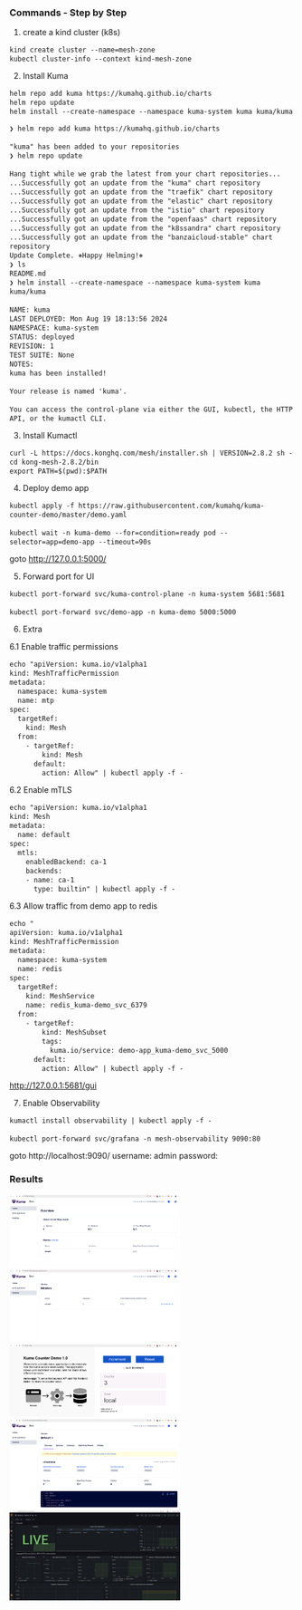 ### Commands - Step by Step

1. create a kind cluster (k8s)
```
kind create cluster --name=mesh-zone
kubectl cluster-info --context kind-mesh-zone
```

2. Install Kuma

```
helm repo add kuma https://kumahq.github.io/charts
helm repo update
helm install --create-namespace --namespace kuma-system kuma kuma/kuma
```

```
❯ helm repo add kuma https://kumahq.github.io/charts

"kuma" has been added to your repositories
❯ helm repo update

Hang tight while we grab the latest from your chart repositories...
...Successfully got an update from the "kuma" chart repository
...Successfully got an update from the "traefik" chart repository
...Successfully got an update from the "elastic" chart repository
...Successfully got an update from the "istio" chart repository
...Successfully got an update from the "openfaas" chart repository
...Successfully got an update from the "k8ssandra" chart repository
...Successfully got an update from the "banzaicloud-stable" chart repository
Update Complete. ⎈Happy Helming!⎈
❯ ls
README.md
❯ helm install --create-namespace --namespace kuma-system kuma kuma/kuma

NAME: kuma
LAST DEPLOYED: Mon Aug 19 18:13:56 2024
NAMESPACE: kuma-system
STATUS: deployed
REVISION: 1
TEST SUITE: None
NOTES:
kuma has been installed!

Your release is named 'kuma'.

You can access the control-plane via either the GUI, kubectl, the HTTP API, or the kumactl CLI.
```

3. Install Kumactl

```
curl -L https://docs.konghq.com/mesh/installer.sh | VERSION=2.8.2 sh -
cd kong-mesh-2.8.2/bin
export PATH=$(pwd):$PATH
```

4. Deploy demo app

```
kubectl apply -f https://raw.githubusercontent.com/kumahq/kuma-counter-demo/master/demo.yaml

kubectl wait -n kuma-demo --for=condition=ready pod --selector=app=demo-app --timeout=90s
```
goto http://127.0.0.1:5000/

5. Forward port for UI

```
kubectl port-forward svc/kuma-control-plane -n kuma-system 5681:5681

kubectl port-forward svc/demo-app -n kuma-demo 5000:5000
```

6. Extra

6.1 Enable traffic permissions

```
echo "apiVersion: kuma.io/v1alpha1
kind: MeshTrafficPermission
metadata:
  namespace: kuma-system
  name: mtp
spec:
  targetRef:
    kind: Mesh
  from:
    - targetRef:
        kind: Mesh
      default:
        action: Allow" | kubectl apply -f -
```

6.2 Enable mTLS 

```
echo "apiVersion: kuma.io/v1alpha1
kind: Mesh
metadata:
  name: default
spec:
  mtls:
    enabledBackend: ca-1
    backends:
    - name: ca-1
      type: builtin" | kubectl apply -f -
```

6.3 Allow traffic from demo app to redis

```
echo "
apiVersion: kuma.io/v1alpha1
kind: MeshTrafficPermission
metadata:
  namespace: kuma-system
  name: redis
spec:
  targetRef:
    kind: MeshService
    name: redis_kuma-demo_svc_6379
  from:
    - targetRef:
        kind: MeshSubset
        tags:
          kuma.io/service: demo-app_kuma-demo_svc_5000
      default:
        action: Allow" | kubectl apply -f -
```

http://127.0.0.1:5681/gui

7. Enable Observability

```
kumactl install observability | kubectl apply -f -

kubectl port-forward svc/grafana -n mesh-observability 9090:80
```
goto http://localhost:9090/ username: admin password: 



### Results

<img src="images/kuma-1.png" width="60%">

<img src="images/kuma-2.png" width="60%">

<img src="images/kuma-demo-app.png" width="60%">

<img src="images/kuma-3.png" width="60%">

<img src="images/kuma-grafana.png" width="60%">